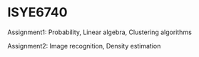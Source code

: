 # ISYE6740

Assignment1: Probability, Linear algebra, Clustering algorithms

Assignment2: Image recognition, Density estimation
